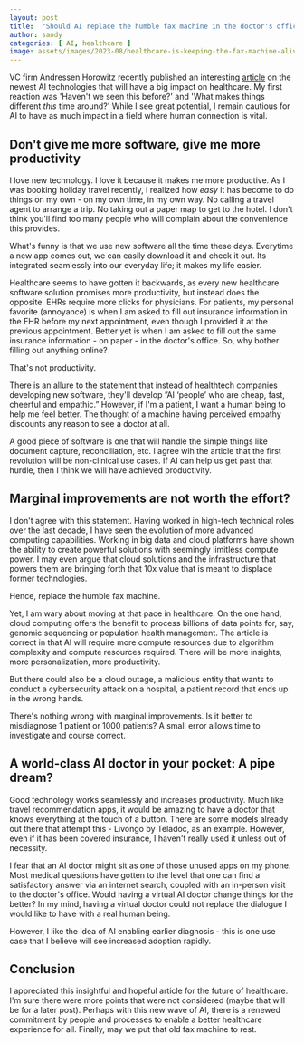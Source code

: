 ```yaml
---
layout: post
title:  "Should AI replace the humble fax machine in the doctor's office?"
author: sandy
categories: [ AI, healthcare ]
image: assets/images/2023-08/healthcare-is-keeping-the-fax-machine-alive.png
---
```

VC firm Andressen Horowitz recently published an interesting [article](https://a16z.com/2023/08/02/where-will-ai-have-the-biggest-impact-healthcare/) on the newest AI technologies that will have a big impact on healthcare.  My first reaction was 'Haven't we seen this before?' and 'What makes things different *this* time around?'  While I see great potential, I remain cautious for AI to have as much impact in a field where human connection is vital.

## Don't give me more software, give me more productivity

I love new technology.  I love it because it makes me more productive.  As I was booking holiday travel recently, I realized how *easy* it has become to do things on my own - on my own time, in my own way.  No calling a travel agent to arrange a trip.  No taking out a paper map to get to the hotel.  I don't think you'll find too many people who will complain about the convenience this provides.

What's funny is that we use new software all the time these days.  Everytime a new app comes out, we can easily download it and check it out.  Its integrated seamlessly into our everyday life; it makes my life easier.

Healthcare seems to have gotten it backwards, as every new healthcare software solution promises more productivity, but instead does the opposite.  EHRs require more clicks for physicians.  For patients, my personal favorite (annoyance) is when I am asked to fill out insurance information in the EHR before my next appointment, even though I provided it at the previous appointment.  Better yet is when I am asked to fill out the same insurance information - on paper - in the doctor's office.  So, why bother filling out anything online?

That's not productivity.

There is an allure to the statement that instead of healthtech companies developing new software, they'll develop ”AI ‘people’ who are cheap, fast, cheerful and empathic.”  However, if I'm a patient, I want a human being to help me feel better.  The thought of a machine having perceived empathy discounts any reason to see a doctor at all.

A good piece of software is one that will handle the simple things like document capture, reconciliation, etc.  I agree wih the article that the first revolution will be non-clinical use cases.  If AI can help us get past that hurdle, then I think we will have achieved productivity.

## Marginal improvements are not worth the effort?

I don't agree with this statement.  Having worked in high-tech technical roles over the last decade, I have seen the evolution of more advanced computing capabilities.  Working in big data and cloud platforms have shown the ability to create powerful solutions with seemingly limitless compute power.  I may even argue that cloud solutions and the infrastructure that powers them are bringing forth that 10x value that is meant to displace former technologies.

Hence, replace the humble fax machine.

Yet, I am wary about moving at that pace in healthcare.  On the one hand, cloud computing offers the benefit to process billions of data points for, say, genomic sequencing or population health management.  The article is correct in that AI will require more compute resources due to algorithm complexity and compute resources required.  There will be more insights, more personalization, more productivity.  

But there could also be a cloud outage, a malicious entity that wants to conduct a cybersecurity attack on a hospital, a patient record that ends up in the wrong hands.

There's nothing wrong with marginal improvements.  Is it better to misdiagnose 1 patient or 1000 patients?  A small error allows time to investigate and course correct.


## A world-class AI doctor in your pocket: A pipe dream?

Good technology works seamlessly and increases productivity.  Much like travel recommendation apps, it would be amazing to have a doctor that knows everything at the touch of a button.  There are some models already out there that attempt this - Livongo by Teladoc, as an example.  However, even if it has been covered insurance, I haven't really used it unless out of necessity.  

I fear that an AI doctor might sit as one of those unused apps on my phone.  Most medical questions have gotten to the level that one can find a satisfactory answer via an internet search, coupled with an in-person visit to the doctor's office.  Would having a virtual AI doctor change things for the better?  In my mind, having a virtual doctor could not replace the dialogue I would like to have with a real human being.

However, I like the idea of AI enabling earlier diagnosis - this is one use case that I believe will see increased adoption rapidly. 

## Conclusion

I appreciated this insightful and hopeful article for the future of healthcare.  I'm sure there were more points that were not considered (maybe that will be for a later post).  Perhaps with this new wave of AI, there is a renewed commitment by people and processes to enable a better healthcare experience for all.  Finally, may we put that old fax machine to rest.